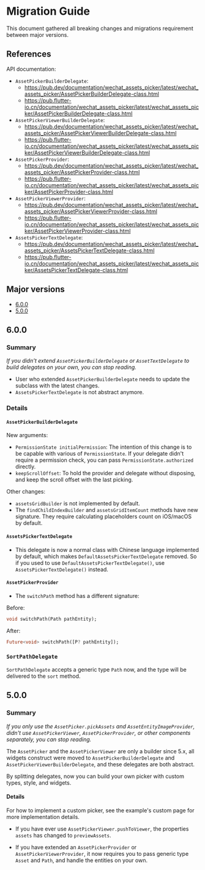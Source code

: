 # Migration Guide

This document gathered all breaking changes and migrations requirement between major versions.

## References

API documentation:
- `AssetPickerBuilderDelegate`:
  - https://pub.dev/documentation/wechat_assets_picker/latest/wechat_assets_picker/AssetPickerBuilderDelegate-class.html
  - https://pub.flutter-io.cn/documentation/wechat_assets_picker/latest/wechat_assets_picker/AssetPickerBuilderDelegate-class.html
- `AssetPickerViewerBuilderDelegate`:
  - https://pub.dev/documentation/wechat_assets_picker/latest/wechat_assets_picker/AssetPickerViewerBuilderDelegate-class.html
  - https://pub.flutter-io.cn/documentation/wechat_assets_picker/latest/wechat_assets_picker/AssetPickerViewerBuilderDelegate-class.html
- `AssetPickerProvider`:
  - https://pub.dev/documentation/wechat_assets_picker/latest/wechat_assets_picker/AssetPickerProvider-class.html
  - https://pub.flutter-io.cn/documentation/wechat_assets_picker/latest/wechat_assets_picker/AssetPickerProvider-class.html
- `AssetPickerViewerProvider`:
  - https://pub.dev/documentation/wechat_assets_picker/latest/wechat_assets_picker/AssetPickerViewerProvider-class.html
  - https://pub.flutter-io.cn/documentation/wechat_assets_picker/latest/wechat_assets_picker/AssetPickerViewerProvider-class.html
- `AssetsPickerTextDelegate`:
  - https://pub.dev/documentation/wechat_assets_picker/latest/wechat_assets_picker/AssetsPickerTextDelegate-class.html
  - https://pub.flutter-io.cn/documentation/wechat_assets_picker/latest/wechat_assets_picker/AssetsPickerTextDelegate-class.html

## Major versions

- [6.0.0](#6.0.0)
- [5.0.0](#5.0.0)

## 6.0.0

### Summary

_If you didn't extend `AssetPickerBuilderDelegate` or `AssetTextDelegate` to build delegates on your own,
you can stop reading._

- User who extended `AssetPickerBuilderDelegate` needs to update the subclass with the latest changes.
- `AssetsPickerTextDelegate` is not abstract anymore.

### Details

#### `AssetPickerBuilderDelegate`

New arguments:
- `PermissionState initialPermission`: The intention of this change is to be capable with various of `PermissionState`.
  If your delegate didn't require a permission check, you can pass `PermissionState.authorized` directly.
- `keepScrollOffset`: To hold the provider and delegate without disposing,
  and keep the scroll offset with the last picking.

Other changes:
- `assetsGridBuilder` is not implemented by default.
- The `findChildIndexBuilder` and `assetsGridItemCount` methods have new signature.
  They require calculating placeholders count on iOS/macOS by default.

#### `AssetsPickerTextDelegate`

- This delegate is now a normal class with Chinese language implemented by default,
  which makes `DefaultAssetsPickerTextDelegate` removed. So if you used to use `DefaultAssetsPickerTextDelegate()`,
  use `AssetsPickerTextDelegate()` instead.

#### `AssetPickerProvider`

- The `switchPath` method has a different signature:

Before:

```dart
void switchPath(Path pathEntity);
```

After:

```dart
Future<void> switchPath([P? pathEntity]);
```

### `SortPathDelegate`

`SortPathDelegate` accepts a generic type `Path` now, and the type will be delivered to the `sort` method.

## 5.0.0

### Summary

_If you only use the `AssetPicker.pickAssets` and `AssetEntityImageProvider`,
didn't use `AssetPickerViewer`, `AssetPickerProvider`, or other components separately,
you can stop reading._

The `AssetPicker` and the `AssetPickerViewer` are only a builder since 5.x,
all widgets construct were moved to `AssetPickerBuilderDelegate` and `AssetPickerViewerBuilderDelegate`,
and these delegates are both abstract.

By splitting delegates, now you can build your own picker with custom types, style, and widgets.

#### Details

For how to implement a custom picker, see the example's custom page for more implementation details.

- If you have ever use `AssetPickerViewer.pushToViewer`, the properties `assets` has changed to
  `previewAssets`.

- If you have extended an `AssetPickerProvider` or `AssetPickerViewerProvider`, it now requires you
  to pass generic type `Asset` and `Path`, and handle the entities on your own.
